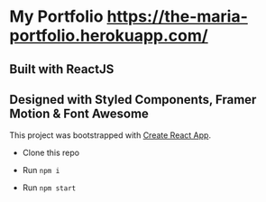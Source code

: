 # My Portfolio https://the-maria-portfolio.herokuapp.com/
## Built with ReactJS
## Designed with Styled Components, Framer Motion & Font Awesome

This project was bootstrapped with [Create React App](https://github.com/facebook/create-react-app).

* Clone this repo

* Run ```npm i```

* Run ```npm start```
